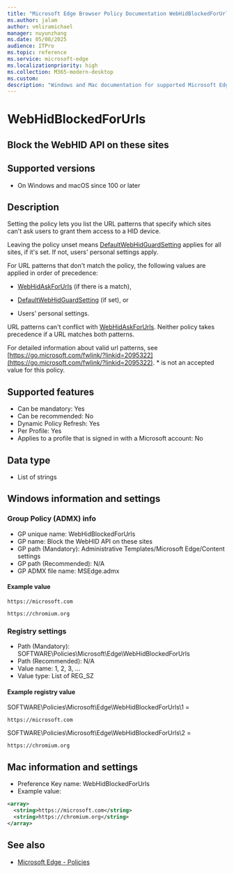 ```yaml
---
title: "Microsoft Edge Browser Policy Documentation WebHidBlockedForUrls"
ms.author: jalam
author: vmliramichael
manager: nuyunzhang
ms.date: 05/08/2025
audience: ITPro
ms.topic: reference
ms.service: microsoft-edge
ms.localizationpriority: high
ms.collection: M365-modern-desktop
ms.custom:
description: "Windows and Mac documentation for supported Microsoft Edge Browser policy: Block the WebHID API on these sites"
---
```


<!--THIS FILE IS AUTOMATICALLY GENERATED. MANUAL CHANGES WILL BE OVERWRITTEN.-->
<!--Please contact the Microsoft Edge Manageability team with any questions.-->

# WebHidBlockedForUrls

## Block the WebHID API on these sites


## Supported versions

- On Windows and macOS since 100 or later

## Description

Setting the policy lets you list the URL patterns that specify which sites can't ask users to grant them access to a HID device.

Leaving the policy unset means [DefaultWebHidGuardSetting](DefaultWebHidGuardSetting.md) applies for all sites, if it's set. If not, users' personal settings apply.

For URL patterns that don't match the policy, the following values are applied in order of precedence:

  * [WebHidAskForUrls](WebHidAskForUrls.md) (if there is a match),

  * [DefaultWebHidGuardSetting](DefaultWebHidGuardSetting.md) (if set), or

  * Users' personal settings.

URL patterns can't conflict with [WebHidAskForUrls](WebHidAskForUrls.md). Neither policy takes precedence if a URL matches both patterns.

For detailed information about valid url patterns, see [https://go.microsoft.com/fwlink/?linkid=2095322](https://go.microsoft.com/fwlink/?linkid=2095322). * is not an accepted value for this policy.

## Supported features

- Can be mandatory: Yes
- Can be recommended: No
- Dynamic Policy Refresh: Yes
- Per Profile: Yes
- Applies to a profile that is signed in with a Microsoft account: No

## Data type

- List of strings

## Windows information and settings

### Group Policy (ADMX) info

- GP unique name: WebHidBlockedForUrls
- GP name: Block the WebHID API on these sites
- GP path (Mandatory): Administrative Templates/Microsoft Edge/Content settings
- GP path (Recommended): N/A
- GP ADMX file name: MSEdge.admx

#### Example value

```
https://microsoft.com
```

```
https://chromium.org
```

### Registry settings

- Path (Mandatory): SOFTWARE\Policies\Microsoft\Edge\WebHidBlockedForUrls
- Path (Recommended): N/A
- Value name: 1, 2, 3, ...
- Value type: List of REG_SZ

#### Example registry value

SOFTWARE\Policies\Microsoft\Edge\WebHidBlockedForUrls\1 =
```
https://microsoft.com
```

SOFTWARE\Policies\Microsoft\Edge\WebHidBlockedForUrls\2 =
```
https://chromium.org
```




## Mac information and settings

- Preference Key name: WebHidBlockedForUrls
- Example value:

```xml
<array>
  <string>https://microsoft.com</string>
  <string>https://chromium.org</string>
</array>
```

## See also
- [Microsoft Edge - Policies](../microsoft-edge-policies.md)
